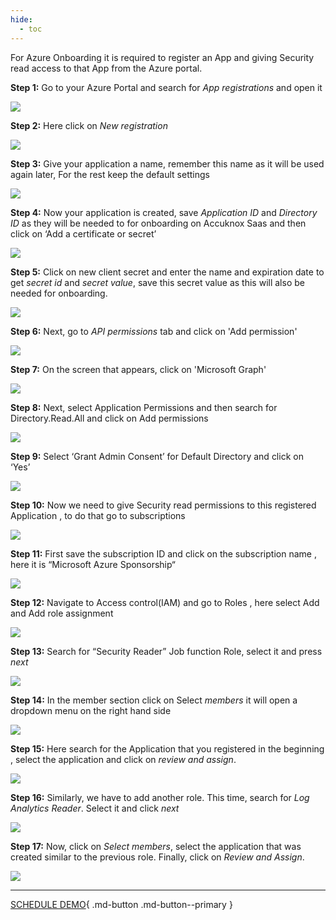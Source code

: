 ```yaml
---
hide:
  - toc
---
```



For Azure Onboarding it is required to register an App and giving Security read access to that App from the Azure portal.

**Step 1:** Go to your Azure Portal and search for *App registrations* and open it

![](images/azure1.png)

**Step 2:** Here click on *New registration*

![](images/azure2.png)


**Step 3:** Give your application a name, remember this name as it will be used again later, For the rest keep the default settings

![](images/azure3.png)


**Step 4:** Now your application is created,  save *Application ID* and *Directory ID* as they will be needed to for onboarding on Accuknox Saas and then click on ‘Add a certificate or secret’

![](images/azure4.png)


**Step 5:** Click on new client secret and enter the name and expiration date to get *secret id* and *secret value*, save this secret value as this will also be needed for onboarding.

![](images/azure5.png)

**Step 6:** Next, go to *API permissions* tab and click on 'Add  permission'

![](images/azure5-0.png)

**Step 7:** On the screen that appears, click on 'Microsoft Graph'

![](images/azure5-1.png)

**Step 8:** Next, select Application Permissions and then search for Directory.Read.All and click on Add permissions

![](images/azure5-2.png)

**Step 9:** Select ‘Grant Admin Consent’ for Default Directory and click on ‘Yes’

![](images/azure5-3.png)


**Step 10:** Now we need to give Security read permissions to this registered Application , to do that go to subscriptions

![](images/azure6.png)


**Step 11:** First save the subscription ID and click on the subscription name , here it is “Microsoft Azure Sponsorship“

![](images/azure7.png)


**Step 12:** Navigate to Access control(IAM) and go to Roles , here select Add and Add role assignment 

![](images/azure8.png)


**Step 13:** Search for “Security Reader” Job function Role, select it and press *next*

![](images/azure9.png)


**Step 14:** In the member section click on Select *members* it will open a dropdown menu on the right hand side

![](images/azure10.png)


**Step 15:** Here search for the Application that you registered in the beginning , select the application and click on *review and assign*.

![](images/azure11.png)

**Step 16:** Similarly, we have to add another role. This time, search for *Log Analytics Reader*. Select it and click *next*

![](images/azure11-0.png)

**Step 17:** Now, click on *Select members*, select the application that was created similar to the previous role. Finally, click on *Review and Assign*.

![](images/azure11-1.png)


<!---Similarly, for Azure or GCP, follow guidelines on AccuKnox SaaS infrastructure in Cloud Onboarding Screen.-->

- - - 
[SCHEDULE DEMO](https://www.accuknox.com/contact-us){ .md-button .md-button--primary }